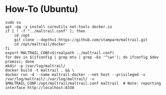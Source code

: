 # How-To (Ubuntu)

    sudo su
    apt -qq -y install coreutils net-tools docker.io
    if [ ! -f "../maltrail.conf" ]; then
        cd /opt
        git clone --depth=1 https://github.com/stamparm/maltrail.git
        cd /opt/maltrail/docker
    fi
    export MALTRAIL_CONF=$(realpath ../maltrail.conf)
    for dev in $(ifconfig | grep mtu | grep -Eo '^\w+'); do ifconfig $dev promisc; done
    mkdir -p /var/log/maltrail/
    docker build -t maltrail . && \
    docker run -d --name maltrail-docker --net host --privileged -v /var/log/maltrail/:/var/log/maltrail/ -v $MALTRAIL_CONF:/opt/maltrail/maltrail.conf maltrail  # Note: reporting interface http://localhost:8338
